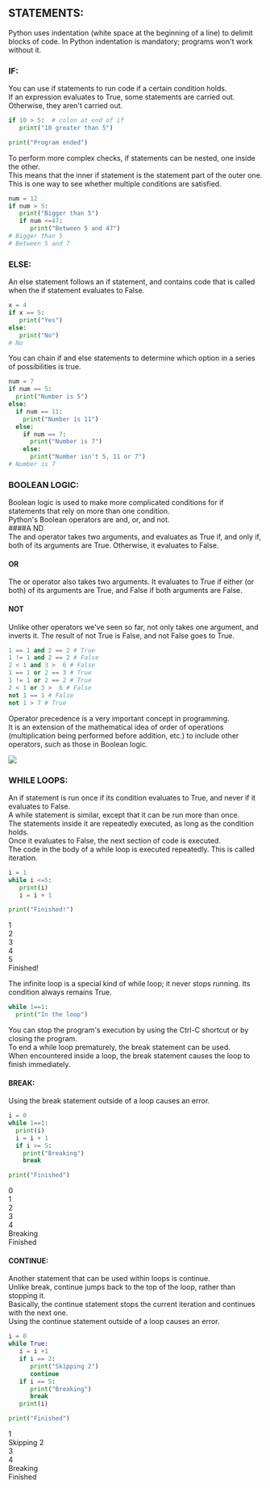 ## STATEMENTS:
Python uses indentation (white space at the beginning of a line) to delimit blocks of code. In Python indentation is mandatory; programs won't work without it.  

### IF:  
You can use if statements to run code if a certain condition holds.  
If an expression evaluates to True, some statements are carried out.  Otherwise, they aren't carried out.

```python
if 10 > 5:  # colon at end of if
   print("10 greater than 5")

print("Program ended")
```
To perform more complex checks, if statements can be nested, one inside the other.  
This means that the inner if statement is the statement part of the outer one.  This is one way to see whether multiple conditions are satisfied.
```python
num = 12
if num > 5:
   print("Bigger than 5")
   if num <=47:
      print("Between 5 and 47")
# Bigger than 5
# Between 5 and 7
```
### ELSE:  
An else statement follows an if statement, and contains code that is called when the if statement evaluates to False.  
```python
x = 4
if x == 5:
   print("Yes")
else:
   print("No")
# No
```
You can chain if and else statements to determine which option in a series of possibilities is true.
```python
num = 7
if num == 5:
  print("Number is 5")
else: 
  if num == 11:
    print("Number is 11")
  else:
    if num == 7:
      print("Number is 7")
    else: 
      print("Number isn't 5, 11 or 7")
# Number is 7
```
### BOOLEAN LOGIC:  
Boolean logic is used to make more complicated conditions for if statements that rely on more than one condition.  
Python's Boolean operators are and, or, and not.  
####A ND  
The and operator takes two arguments, and evaluates as True if, and only if, both of its arguments are True. Otherwise, it evaluates to False.  
#### OR   
The or operator also takes two arguments. It evaluates to True if either (or both) of its arguments are True, and False if both arguments are False.  
#### NOT  
Unlike other operators we've seen so far, not only takes one argument, and inverts it.
The result of not True is False, and not False goes to True.
```python
1 == 1 and 2 == 2 # True
1 != 1 and 2 == 2 # False
2 < 1 and 3 >  6 # False
1 == 1 or 2 == 3 # True
1 != 1 or 2 == 2 # True
2 < 1 or 3 >  6 # False
not 1 == 1 # False
not 1 > 7 # True
```
Operator precedence is a very important concept in programming.   
It is an extension of the mathematical idea of order of operations (multiplication being performed before addition, etc.) to include other operators, such as those in Boolean logic.

<img src="https://api.sololearn.com/DownloadFile?id=3515">  

### WHILE LOOPS:  
An if statement is run once if its condition evaluates to True, and never if it evaluates to False.  
A while statement is similar, except that it can be run more than once.  
The statements inside it are repeatedly executed, as long as the condition holds.  
Once it evaluates to False, the next section of code is executed.  
The code in the body of a while loop is executed repeatedly. This is called iteration.  
```python
i = 1
while i <=5:
   print(i)
   i = i + 1

print("Finished!")
```
1  
2  
3  
4  
5  
Finished!  

The infinite loop is a special kind of while loop; it never stops running. Its condition always remains True.
```python
while 1==1:
  print("In the loop") 
```
You can stop the program's execution by using the Ctrl-C shortcut or by closing the program.  
To end a while loop prematurely, the break statement can be used.  
When encountered inside a loop, the break statement causes the loop to finish immediately.  
#### BREAK:  
Using the break statement outside of a loop causes an error.  
```python
i = 0
while 1==1:
  print(i)
  i = i + 1
  if i >= 5:
    print("Breaking")
    break

print("Finished")
```
0  
1  
2  
3  
4  
Breaking  
Finished  

#### CONTINUE:  
Another statement that can be used within loops is continue.  
Unlike break, continue jumps back to the top of the loop, rather than stopping it.  
Basically, the continue statement stops the current iteration and continues with the next one.  
Using the continue statement outside of a loop causes an error.  
```python
i = 0
while True:
   i = i +1
   if i == 2:
      print("Skipping 2")
      continue
   if i == 5:
      print("Breaking")
      break
   print(i)

print("Finished")
```
1  
Skipping 2  
3  
4  
Breaking  
Finished  